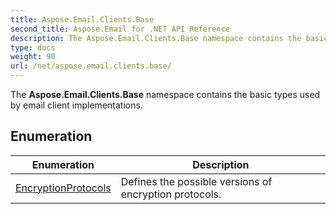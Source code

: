 ```yaml
---
title: Aspose.Email.Clients.Base
second_title: Aspose.Email for .NET API Reference
description: The Aspose.Email.Clients.Base namespace contains the basic types used by email client implementations
type: docs
weight: 90
url: /net/aspose.email.clients.base/
---
```

The **Aspose.Email.Clients.Base** namespace contains the basic types used by email client implementations.

## Enumeration

| Enumeration | Description |
| --- | --- |
| [EncryptionProtocols](./encryptionprotocols/) | Defines the possible versions of encryption protocols. |


